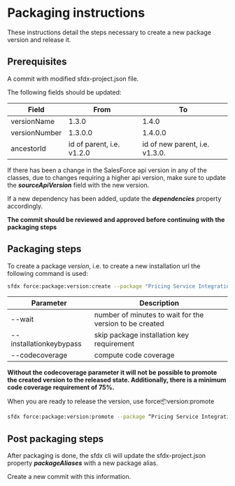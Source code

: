 # Packaging instructions

These instructions detail the steps necessary to create a new package version and release it.

## Prerequisites

A commit with modified sfdx-project.json file.

The following fields should be updated:

| Field         | From                      | To                             |
| ------------- | ------------------------- | ------------------------------ |
| versionName   | 1.3.0                     | 1.4.0                          |
| versionNumber | 1.3.0.0                   | 1.4.0.0                        |
| ancestorId    | id of parent, i.e. v1.2.0 | id of new parent, i.e. v1.3.0. |

If there has been a change in the SalesForce api version in any of the classes, due to changes requiring a higher api version, make sure to update the **_sourceApiVersion_** field with the new version.

If a new dependency has been added, update the **_dependencies_** property accordingly.

**The commit should be reviewed and approved before continuing with the packaging steps**

## Packaging steps

To create a package _version_, i.e. to create a new installation url the following command is used:

```sh
sfdx force:package:version:create --package "Pricing Service Integration" --wait 20 --installationkeybypass --codecoverage
```

| Parameter               | Description                                             |
| ----------------------- | ------------------------------------------------------- |
| --wait                  | number of minutes to wait for the version to be created |
| --installationkeybypass | skip package installation key requirement               |
| --codecoverage          | compute code coverage                                   |

**Without the codecoverage parameter it will not be possible to promote the created version to the released state. Additionally, there is a minimum code coverage requirement of 75%.**

When you are ready to release the version, use force:package:version:promote

```sh
sfdx force:package:version:promote --package “Pricing Service Integration@1.4.0-0”
```

## Post packaging steps

After packaging is done, the sfdx cli will update the sfdx-project.json property **_packageAliases_** with a new package alias.

Create a new commit with this information.
